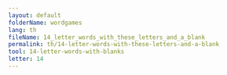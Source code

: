 ```yaml
---
layout: default
folderName: wordgames
lang: th
fileName: 14_letter_words_with_these_letters_and_a_blank
permalink: th/14-letter-words-with-these-letters-and-a-blank
tool: 14-letter-words-with-blanks
letter: 14
---
```


